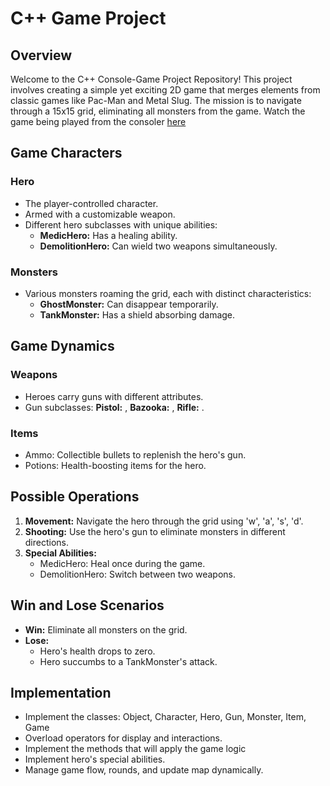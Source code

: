 # C++ Game Project

## Overview

Welcome to the C++ Console-Game Project Repository! This project involves creating a simple yet exciting 2D game that merges elements from classic games like Pac-Man and Metal Slug. The mission is to navigate through a 15x15 grid, eliminating all monsters from the game.
Watch the game being played from the consoler [here](https://drive.google.com/drive/u/0/folders/1_0QYzwJpKZICTSgUshSwgooNSeyLYxIj)

## Game Characters

### Hero
- The player-controlled character.
- Armed with a customizable weapon.
- Different hero subclasses with unique abilities:
  - **MedicHero:** Has a healing ability.
  - **DemolitionHero:** Can wield two weapons simultaneously.

### Monsters
- Various monsters roaming the grid, each with distinct characteristics:
  - **GhostMonster:** Can disappear temporarily.
  - **TankMonster:** Has a shield absorbing damage.

## Game Dynamics

### Weapons
- Heroes carry guns with different attributes.
- Gun subclasses: **Pistol:** , **Bazooka:** , **Rifle:** .

### Items
- Ammo: Collectible bullets to replenish the hero's gun.
- Potions: Health-boosting items for the hero.

## Possible Operations

1. **Movement:** Navigate the hero through the grid using 'w', 'a', 's', 'd'.
2. **Shooting:** Use the hero's gun to eliminate monsters in different directions.
3. **Special Abilities:**
   - MedicHero: Heal once during the game.
   - DemolitionHero: Switch between two weapons.

## Win and Lose Scenarios

- **Win:** Eliminate all monsters on the grid.
- **Lose:**
  - Hero's health drops to zero.
  - Hero succumbs to a TankMonster's attack.

## Implementation

- Implement the classes: Object, Character, Hero, Gun, Monster, Item, Game
- Overload operators for display and interactions.
- Implement the methods that will apply the game logic
- Implement hero's special abilities.
- Manage game flow, rounds, and update map dynamically.

